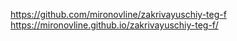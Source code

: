 https://github.com/mironovline/zakrivayuschiy-teg-f
https://mironovline.github.io/zakrivayuschiy-teg-f/